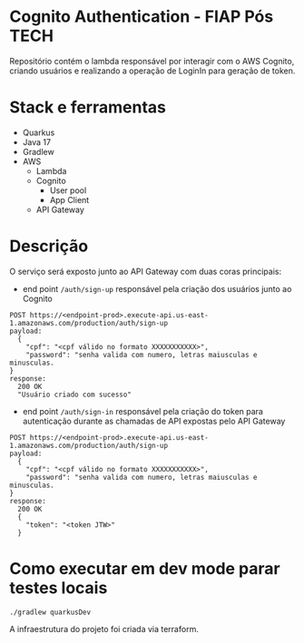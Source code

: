 # Cognito Authentication - FIAP Pós TECH

Repositório contém o lambda responsável por interagir com o AWS Cognito, criando usuários e realizando a operação de LoginIn para geração de token.

# Stack e ferramentas

* Quarkus
* Java 17
* Gradlew
* AWS
    * Lambda
    * Cognito
        * User pool
        * App Client
    * API Gateway

# Descrição

O serviço será exposto junto ao API Gateway com duas coras principais:

* end point `/auth/sign-up` responsável pela criação dos usuários junto ao Cognito

```
POST https://<endpoint-prod>.execute-api.us-east-1.amazonaws.com/production/auth/sign-up
payload: 
  {
    "cpf": "<cpf válido no formato XXXXXXXXXXX>",
    "password": "senha valida com numero, letras maiusculas e minusculas. 
}
response:
  200 OK
  "Usuário criado com sucesso"
```

* end point `/auth/sign-in` responsável pela criação do token para autenticação durante as chamadas de API expostas pelo API Gateway

```
POST https://<endpoint-prod>.execute-api.us-east-1.amazonaws.com/production/auth/sign-up
payload: 
  {
    "cpf": "<cpf válido no formato XXXXXXXXXXX>",
    "password": "senha valida com numero, letras maiusculas e minusculas. 
}
response:
  200 OK
  {
    "token": "<token JTW>"
  }
```

# Como executar em dev mode parar testes locais

```shell script
./gradlew quarkusDev
```

A infraestrutura do projeto foi criada via terraform. 